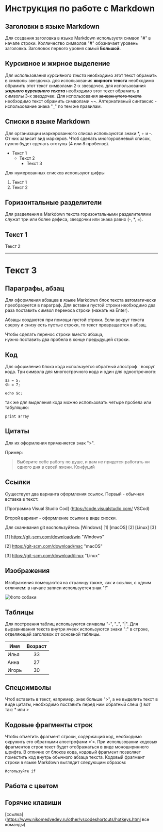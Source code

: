 # Инструкция по работе с Markdown

## Заголовки в языке Markdown
Для создания заголовка в языке Markdown используетя символ "#" в начале строки. Колличество символов "#" обозначает уровень заголовка. Заголовок первого уровня самый **Большой.**

## Курсивное и жирное выделение
Для использования *курсивного текста* необходимо этот текст обрамить в символы звездочка. для использования **жирного текста** необходимо обрамить этот текст символами 2-х звездочек. для использования ***жирного курсивного текста*** необходимо этот текст обрамить в символы 3-х звездочек. Для использования ~~зачеркнутого текста~~ необходимо текст обрамить символами ~~. Алтернативный синтаксис - использование знака "_" по тем же правилам.

## Списки в языке Markdown
Для организации маркерованного списка используются знаки *, + и -. От них зависит вид маркеров. Чтоб сделать многоуровневый список, нужно будет сделать отступы (4 или 8 пробелов).
* Текст 1
    - Текст 2
        + Текст 3
        
Для нумерованных списков используют цифры
1. Текст 1
2. Текст 2

## Горизонтальные разделители
Для разделения в Markdown текста горизонтальными разделителями служат три или более дефиса, звездочки или знака равно (-, *, =).

Текст 1
-------------
Текст 2
*********
Текст 3
====

## Параграфы, абзац
Для оформления абзацев в языке Markdown блок текста автоматически преобразуется в параграф. Для вставки пустой строки необходимо два раза поставить символ переноса строки (нажать на Enter).

Абзацы создаются при помощи пустой строки. Если вокруг текста сверху и снизу есть пустые строки, то текст превращается в абзац.

Чтобы сделать перенос строки вместо абзаца,  
нужно поставить два пробела в конце предыдущей строки.

## Код
Для оформления блока кода используется обратный апостроф ` вокруг кода. Три символа для многострочного кода и один для однострочного:
```
$a = 5;
$b = 7;
```

`echo $c;`

так же для выделения кода можно использовать четыре пробела или табуляцию:

    print array

## Цитаты
Для их оформления применяется знак ">". 

Пример:

> Выберите себе работу по душе, и вам не придется работать ни одного дня в своей жизни. Конфуций

## Ссылки
Существует два варианта оформления ссылок. 
Первый - обычная вставка в текст:

[Программа Visual Studio Cod] (https://code.visualstudio.com/ VSCod)

Второй вариант - оформление ссылки в виде сноски.

Для скачивания git воспользуйтесь [Windows] [1] [macOS] [2] [Linux] [3]

[1] https://git-scm.com/download/win "Windows"

[2] https://git-scm.com/download/mac "macOS"

[3] https://git-scm.com/download/linux "Linux"

## Изображения
Изображения помещаются на страницу также, как и ссылки, с одним отличием: в начале записи используется знак "!"

![Фото собаки](media-share.jpg)

## Таблицы
Для построения таблиц используются символы "-", "_", "|". Для выравнивания текста внутри ячеек используются знаки ":" в строке, отделяющей заголовок от основной таблицы.

  Имя   |  Возраст
--------|:---------:
Илья    | 33
Анна    | 27
Игорь   | 30

## Спецсимволы
Чтоб вставить в текст, например, знак больше ">", а не выделить текст в виде цитаты, необходимо поставить перед ним обратный слеш (\) вот так: \* или \>

## Кодовые фрагменты строк
Чтобы отметить фрагмент строки, содержащий код, необходимо окружить его обратными апострофами «`». При использовании кодовых фрагментов строк текст будет отображаться в виде моноширинного шрифта. В отличие от блоков кода, кодовый фрагмент позволяет поместить код внутрь обычного абзаца текста. Кодовый фрагмент строки в языке Markdown выглядит следующим образом:

`Используйте if`

## Работа с цветом


## Горячие клавиши
[ссылка] (https://www.nikomedvedev.ru/other/vscodeshortcuts/hotkeys.html все команды)



